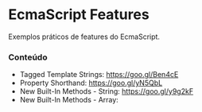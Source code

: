 # EcmaScript Features

Exemplos práticos de features do EcmaScript.

### Conteúdo

* Tagged Template Strings: https://goo.gl/Ben4cE
* Property Shorthand: https://goo.gl/yN5QbL
* New Built-In Methods - String: https://goo.gl/y9g2kF
* New Built-In Methods - Array: 